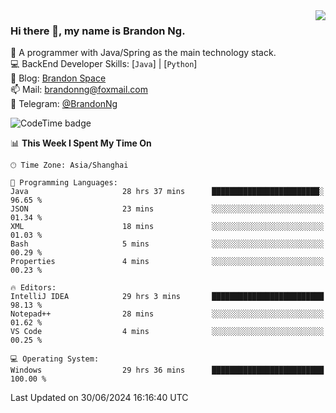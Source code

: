 <img  align="right" src="https://github-readme-stats-brandon0824.vercel.app/api/top-langs/?username=brandon0824&layout=compact">

### Hi there 👋, my name is Brandon Ng.

🌱 A programmer with Java/Spring as the main technology stack.  
💻 BackEnd Developer Skills: [`Java`] | [`Python`]  
📝 Blog: [Brandon Space](https://brandonng.tech)  
📫 Mail: brandonng@foxmail.com  
📰 Telegram: [@BrandonNg](https://t.me/BrandonNg24)  

![CodeTime badge](https://img.shields.io/endpoint?style=flat-square&url=https%3A%2F%2Fapi.codetime.dev%2Fshield%3Fid%3D128%26project%3D%26in%3D604800000)

<!--START_SECTION:waka-->
📊 **This Week I Spent My Time On** 

```text
🕑︎ Time Zone: Asia/Shanghai

💬 Programming Languages: 
Java                     28 hrs 37 mins      ████████████████████████░   96.65 % 
JSON                     23 mins             ░░░░░░░░░░░░░░░░░░░░░░░░░   01.34 % 
XML                      18 mins             ░░░░░░░░░░░░░░░░░░░░░░░░░   01.03 % 
Bash                     5 mins              ░░░░░░░░░░░░░░░░░░░░░░░░░   00.29 % 
Properties               4 mins              ░░░░░░░░░░░░░░░░░░░░░░░░░   00.23 % 

🔥 Editors: 
IntelliJ IDEA            29 hrs 3 mins       █████████████████████████   98.13 % 
Notepad++                28 mins             ░░░░░░░░░░░░░░░░░░░░░░░░░   01.62 % 
VS Code                  4 mins              ░░░░░░░░░░░░░░░░░░░░░░░░░   00.25 % 

💻 Operating System: 
Windows                  29 hrs 36 mins      █████████████████████████   100.00 % 
```


 Last Updated on 30/06/2024 16:16:40 UTC
<!--END_SECTION:waka-->
